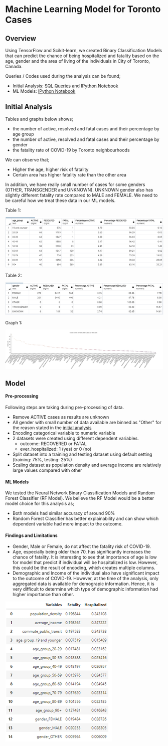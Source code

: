 # Machine Learning Model for Toronto Cases

## Overview
Using TensorFlow and Scikit-learn, we created Binary Classification Models that can predict the chance of being hospitalized and fatality based on the age, gender and the area of living of the individuals in City of Toronto, Canada. 

Queries / Codes used during the analysis can be found;
* Initial Analysis: [SQL Queries](SQL_Query) and [IPython Notebook](Toronto_Initial_Analysis.ipynb)
* ML Models: [IPython Notebook](Toronto_Cases_Binary_Classifier.ipynb)

## Initial Analysis
Tables and graphs below shows;
* the number of active, resolved and fatal cases and their percentage by age group
* the number of active, resolved and fatal cases and their percentage by gender
* the fatality rate of COVID-19 by Toronto neighbourhoods 

We can observe that;
* Higher the age, higher risk of fatality
* Certain area has higher fatality rate than the other area

In addition, we have really small number of cases for some genders (OTHER, TRANSGENDER and UNKNOWN). UNKNOWN gender also has slightly different fatality rate compared to MALE and FEMALE. We need to be careful how we treat these data in our ML models.

Table 1:

![Table1](../images/Toronto_Cases_Initial_Analysis/Fatality_By_Age.png)

Table 2:

![Table2](../images/Toronto_Cases_Initial_Analysis/Fatality_By_Gender.png)

Graph 1:

![Graph1](../images/Toronto_Cases_Initial_Analysis/Fatality_Rate_By_Area.png)

## Model
#### Pre-processing
Following steps are taking during pre-processing of data.
* Remove ACTIVE cases as results are unknown
* All gender with small number of data available are binned as "Other" for the reason stated in the [initial analysis](#Initial-Analysis)
* Encoding categorical variable to numeric variable
* 2 datasets were created using different dependent variables.
    * outcome: RECOVERED or FATAL
    * ever_hospitalized: 1 (yes) or 0 (no)
* Split dataset into a training and testing dataset using default setting (training: 75%, testing: 25%)
* Scaling dataset as population density and average income are relatively large values compared with other

#### ML Models
We tested the Neural Network Binary Classification Models and Random Forest Classifier (RF Model).
We believe the RF Model would be a better model choice for this analysis as;
* Both models had similar accuracy of around 90%
* Random Forest Classifier has better explainability and can show which dependent variable had more impact to the outcome.

#### Findings and Limitations
* Gender, Male or Female, do not affect the fatality risk of COVID-19.
* Age, especially being older than 70, has significantly increases the chance of fatality. It is interesting to see that importance of age is low for model that predict if individual will be hospitalized is low. However, this could be the result of encoding, which creates multiple columns.
* Demographic and Income of the individual also have significant impact to the outcome of COVID-19. However, at the time of the analysis, only aggregated data is available for demograpic information. Hence, it is very difficult to determine which type of demographic information had higher importance than other.

![Feature-Importance](../images/Toronto_Cases_RFClassifier_Importance.png)
